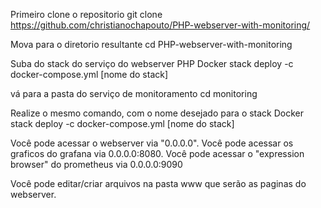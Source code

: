 Primeiro clone o repositorio 
git clone https://github.com/christianochapouto/PHP-webserver-with-monitoring/

Mova para o diretorio resultante
cd PHP-webserver-with-monitoring

Suba do stack do serviço do webserver PHP
Docker stack deploy -c docker-compose.yml [nome do stack]

vá para a pasta do serviço de monitoramento
cd monitoring

Realize o mesmo comando, com o nome desejado para o stack
Docker stack deploy -c docker-compose.yml [nome do stack]

Você pode acessar o webserver via "0.0.0.0".
Você pode acessar os graficos do grafana via 0.0.0.0:8080.
Você pode acessar o "expression browser" do prometheus via 0.0.0.0:9090

Você pode editar/criar arquivos na pasta www que serão as paginas do webserver.
